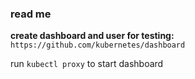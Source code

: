 ### read me

**create dashboard and user for testing:** ``` https://github.com/kubernetes/dashboard ```

run ```kubectl proxy``` to start dashboard